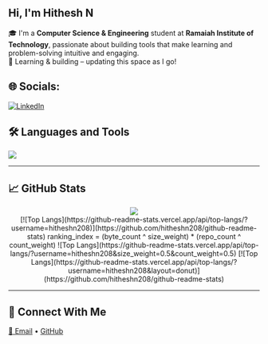 ##  Hi, I'm Hithesh N
🎓 I'm a **Computer Science & Engineering** student at **Ramaiah Institute of Technology**, passionate about building tools that make learning and problem-solving intuitive and engaging.<br>
🧠 Learning & building – updating this space as I go!

## 🌐 Socials:
[![LinkedIn](https://img.shields.io/badge/LinkedIn-%230077B5.svg?logo=linkedin&logoColor=white)](https://linkedin.com/in/https://www.linkedin.com/in/n-hithesh-kumar-573909341) 

## 🛠️ Languages and Tools

<p align="left">
  <img src="https://skillicons.dev/icons?i=c++,python,html,css,js,fastapi,git,github,vscode,java" />
</p>

---

## 📈 GitHub Stats

<p align="center">
  <img src="https://github-readme-stats.vercel.app/api/top-langs/?username=hitheshn208&layout=donut" />
  <br />
  [![Top Langs](https://github-readme-stats.vercel.app/api/top-langs/?username=hitheshn208)](https://github.com/hitheshn208/github-readme-stats)
  ranking_index = (byte_count ^ size_weight) * (repo_count ^ count_weight)
  ![Top Langs](https://github-readme-stats.vercel.app/api/top-langs/?username=hitheshn208&size_weight=0.5&count_weight=0.5)
  [![Top Langs](https://github-readme-stats.vercel.app/api/top-langs/?username=hitheshn208&layout=donut)](https://github.com/hitheshn208/github-readme-stats)
</p>

---

## 🔗 Connect With Me

<p>
  <a href="mailto:your.email@example.com">📧 Email</a> • 
  <a href="https://github.com/yourusername">GitHub</a>
</p>
